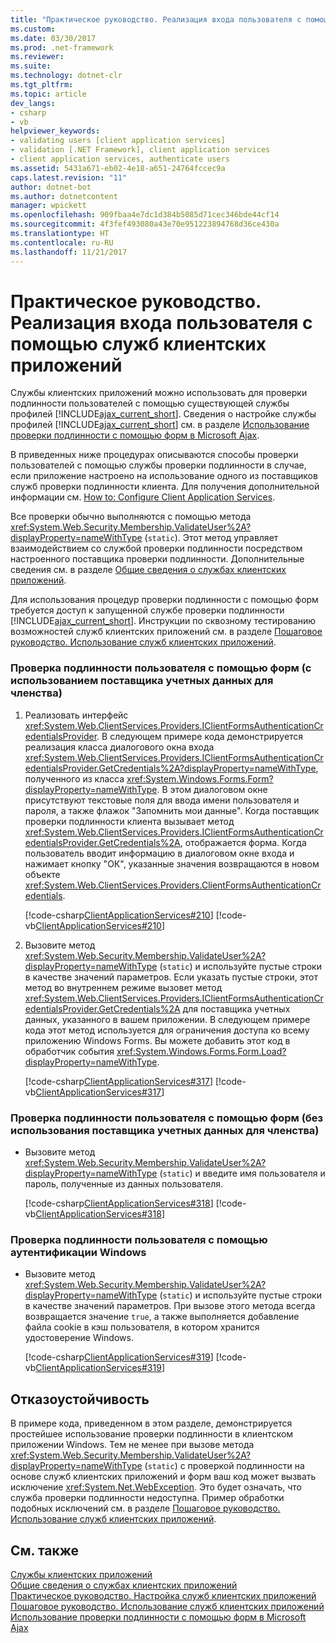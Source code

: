 ```yaml
---
title: "Практическое руководство. Реализация входа пользователя с помощью служб клиентских приложений"
ms.custom: 
ms.date: 03/30/2017
ms.prod: .net-framework
ms.reviewer: 
ms.suite: 
ms.technology: dotnet-clr
ms.tgt_pltfrm: 
ms.topic: article
dev_langs:
- csharp
- vb
helpviewer_keywords:
- validating users [client application services]
- validation [.NET Framework], client application services
- client application services, authenticate users
ms.assetid: 5431a671-eb02-4e18-a651-24764fccec9a
caps.latest.revision: "11"
author: dotnet-bot
ms.author: dotnetcontent
manager: wpickett
ms.openlocfilehash: 909fbaa4e7dc1d384b5085d71cec346bde44cf14
ms.sourcegitcommit: 4f3fef493080a43e70e951223894768d36ce430a
ms.translationtype: HT
ms.contentlocale: ru-RU
ms.lasthandoff: 11/21/2017
---
```

# <a name="how-to-implement-user-login-with-client-application-services"></a>Практическое руководство. Реализация входа пользователя с помощью служб клиентских приложений
Службы клиентских приложений можно использовать для проверки подлинности пользователей с помощью существующей службы профилей [!INCLUDE[ajax_current_short](../../../includes/ajax-current-short-md.md)]. Сведения о настройке службы профилей [!INCLUDE[ajax_current_short](../../../includes/ajax-current-short-md.md)] см. в разделе [Использование проверки подлинности с помощью форм в Microsoft Ajax](http://msdn.microsoft.com/library/c50f7dc5-323c-4c63-b4f3-96edfc1e815e).  
  
 В приведенных ниже процедурах описываются способы проверки пользователей с помощью службы проверки подлинности в случае, если приложение настроено на использование одного из поставщиков служб проверки подлинности клиента. Для получения дополнительной информации см. [How to: Configure Client Application Services](../../../docs/framework/common-client-technologies/how-to-configure-client-application-services.md).  
  
 Все проверки обычно выполняются с помощью метода <xref:System.Web.Security.Membership.ValidateUser%2A?displayProperty=nameWithType> (`static`). Этот метод управляет взаимодействием со службой проверки подлинности посредством настроенного поставщика проверки подлинности. Дополнительные сведения см. в разделе [Общие сведения о службах клиентских приложений](../../../docs/framework/common-client-technologies/client-application-services-overview.md).  
  
 Для использования процедур проверки подлинности с помощью форм требуется доступ к запущенной службе проверки подлинности [!INCLUDE[ajax_current_short](../../../includes/ajax-current-short-md.md)]. Инструкции по сквозному тестированию возможностей служб клиентских приложений см. в разделе [Пошаговое руководство. Использование служб клиентских приложений](../../../docs/framework/common-client-technologies/walkthrough-using-client-application-services.md).  
  
### <a name="to-authenticate-a-user-with-forms-authentication-using-a-membership-credentials-provider"></a>Проверка подлинности пользователя с помощью форм (с использованием поставщика учетных данных для членства)  
  
1.  Реализовать интерфейс <xref:System.Web.ClientServices.Providers.IClientFormsAuthenticationCredentialsProvider>. В следующем примере кода демонстрируется реализация класса диалогового окна входа <xref:System.Web.ClientServices.Providers.IClientFormsAuthenticationCredentialsProvider.GetCredentials%2A?displayProperty=nameWithType>, полученного из класса <xref:System.Windows.Forms.Form?displayProperty=nameWithType>. В этом диалоговом окне присутствуют текстовые поля для ввода имени пользователя и пароля, а также флажок "Запомнить мои данные". Когда поставщик проверки подлинности клиента вызывает метод <xref:System.Web.ClientServices.Providers.IClientFormsAuthenticationCredentialsProvider.GetCredentials%2A>, отображается форма. Когда пользователь вводит информацию в диалоговом окне входа и нажимает кнопку "ОК", указанные значения возвращаются в новом объекте <xref:System.Web.ClientServices.Providers.ClientFormsAuthenticationCredentials>.  
  
     [!code-csharp[ClientApplicationServices#210](../../../samples/snippets/csharp/VS_Snippets_Winforms/ClientApplicationServices/CS/Login.cs#210)]
     [!code-vb[ClientApplicationServices#210](../../../samples/snippets/visualbasic/VS_Snippets_Winforms/ClientApplicationServices/VB/Login.vb#210)]  
  
2.  Вызовите метод <xref:System.Web.Security.Membership.ValidateUser%2A?displayProperty=nameWithType> (`static`) и используйте пустые строки в качестве значений параметров. Если указать пустые строки, этот метод во внутреннем режиме вызовет метод <xref:System.Web.ClientServices.Providers.IClientFormsAuthenticationCredentialsProvider.GetCredentials%2A> для поставщика учетных данных, указанного в вашем приложении. В следующем примере кода этот метод используется для ограничения доступа ко всему приложению Windows Forms. Вы можете добавить этот код в обработчик события <xref:System.Windows.Forms.Form.Load?displayProperty=nameWithType>.  
  
     [!code-csharp[ClientApplicationServices#317](../../../samples/snippets/csharp/VS_Snippets_Winforms/ClientApplicationServices/CS/Class1.cs#317)]
     [!code-vb[ClientApplicationServices#317](../../../samples/snippets/visualbasic/VS_Snippets_Winforms/ClientApplicationServices/VB/Class1.vb#317)]  
  
### <a name="to-authenticate-a-user-with-forms-authentication-without-using-a-membership-credentials-provider"></a>Проверка подлинности пользователя с помощью форм (без использования поставщика учетных данных для членства)  
  
-   Вызовите метод <xref:System.Web.Security.Membership.ValidateUser%2A?displayProperty=nameWithType> (`static`) и введите имя пользователя и пароль, полученные из данных пользователя.  
  
     [!code-csharp[ClientApplicationServices#318](../../../samples/snippets/csharp/VS_Snippets_Winforms/ClientApplicationServices/CS/Class1.cs#318)]
     [!code-vb[ClientApplicationServices#318](../../../samples/snippets/visualbasic/VS_Snippets_Winforms/ClientApplicationServices/VB/Class1.vb#318)]  
  
### <a name="to-authenticate-a-user-with-windows-authentication"></a>Проверка подлинности пользователя с помощью аутентификации Windows  
  
-   Вызовите метод <xref:System.Web.Security.Membership.ValidateUser%2A?displayProperty=nameWithType> (`static`) и используйте пустые строки в качестве значений параметров. При вызове этого метода всегда возвращается значение `true`, а также выполняется добавление файла cookie в кэш пользователя, в котором хранится удостоверение Windows.  
  
     [!code-csharp[ClientApplicationServices#319](../../../samples/snippets/csharp/VS_Snippets_Winforms/ClientApplicationServices/CS/Class1.cs#319)]
     [!code-vb[ClientApplicationServices#319](../../../samples/snippets/visualbasic/VS_Snippets_Winforms/ClientApplicationServices/VB/Class1.vb#319)]  
  
## <a name="robust-programming"></a>Отказоустойчивость  
 В примере кода, приведенном в этом разделе, демонстрируется простейшее использование проверки подлинности в клиентском приложении Windows. Тем не менее при вызове метода <xref:System.Web.Security.Membership.ValidateUser%2A?displayProperty=nameWithType> (`static`) с проверкой подлинности на основе служб клиентских приложений и форм ваш код может вызвать исключение <xref:System.Net.WebException>. Это будет означать, что служба проверки подлинности недоступна. Пример обработки подобных исключений см. в разделе [Пошаговое руководство. Использование служб клиентских приложений](../../../docs/framework/common-client-technologies/walkthrough-using-client-application-services.md).  
  
## <a name="see-also"></a>См. также  
 [Службы клиентских приложений](../../../docs/framework/common-client-technologies/client-application-services.md)  
 [Общие сведения о службах клиентских приложений](../../../docs/framework/common-client-technologies/client-application-services-overview.md)  
 [Практическое руководство. Настройка служб клиентских приложений](../../../docs/framework/common-client-technologies/how-to-configure-client-application-services.md)  
 [Пошаговое руководство. Использование служб клиентских приложений](../../../docs/framework/common-client-technologies/walkthrough-using-client-application-services.md)  
 [Использование проверки подлинности с помощью форм в Microsoft Ajax](http://msdn.microsoft.com/library/c50f7dc5-323c-4c63-b4f3-96edfc1e815e)
